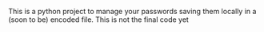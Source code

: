 This is a python project to manage your passwords saving them locally in a (soon to be) encoded file.
This is not the final code yet